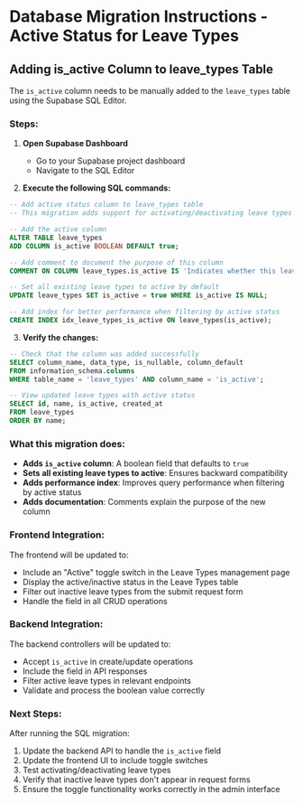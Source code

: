 # Database Migration Instructions - Active Status for Leave Types

## Adding is_active Column to leave_types Table

The `is_active` column needs to be manually added to the `leave_types` table using the Supabase SQL Editor.

### Steps:

1. **Open Supabase Dashboard**
   - Go to your Supabase project dashboard
   - Navigate to the SQL Editor

2. **Execute the following SQL commands:**

```sql
-- Add active status column to leave_types table
-- This migration adds support for activating/deactivating leave types

-- Add the active column
ALTER TABLE leave_types 
ADD COLUMN is_active BOOLEAN DEFAULT true;

-- Add comment to document the purpose of this column
COMMENT ON COLUMN leave_types.is_active IS 'Indicates whether this leave type is active and available for use (true) or inactive (false)';

-- Set all existing leave types to active by default
UPDATE leave_types SET is_active = true WHERE is_active IS NULL;

-- Add index for better performance when filtering by active status
CREATE INDEX idx_leave_types_is_active ON leave_types(is_active);
```

3. **Verify the changes:**

```sql
-- Check that the column was added successfully
SELECT column_name, data_type, is_nullable, column_default 
FROM information_schema.columns 
WHERE table_name = 'leave_types' AND column_name = 'is_active';

-- View updated leave types with active status
SELECT id, name, is_active, created_at 
FROM leave_types 
ORDER BY name;
```

### What this migration does:

- **Adds `is_active` column**: A boolean field that defaults to `true`
- **Sets all existing leave types to active**: Ensures backward compatibility
- **Adds performance index**: Improves query performance when filtering by active status
- **Adds documentation**: Comments explain the purpose of the new column

### Frontend Integration:

The frontend will be updated to:
- Include an "Active" toggle switch in the Leave Types management page
- Display the active/inactive status in the Leave Types table
- Filter out inactive leave types from the submit request form
- Handle the field in all CRUD operations

### Backend Integration:

The backend controllers will be updated to:
- Accept `is_active` in create/update operations
- Include the field in API responses
- Filter active leave types in relevant endpoints
- Validate and process the boolean value correctly

### Next Steps:

After running the SQL migration:
1. Update the backend API to handle the `is_active` field
2. Update the frontend UI to include toggle switches
3. Test activating/deactivating leave types
4. Verify that inactive leave types don't appear in request forms
5. Ensure the toggle functionality works correctly in the admin interface